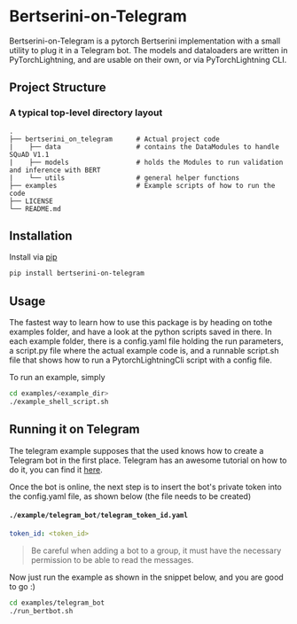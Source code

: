 # Bertserini-on-Telegram

Bertserini-on-Telegram is a pytorch Bertserini implementation with a small utility to plug it in a Telegram bot.
The models and dataloaders are written in PyTorchLightning, and are usable on their own, or via PyTorchLightning CLI.

## Project Structure

### A typical top-level directory layout

    .
    ├── bertserini_on_telegram      # Actual project code
    |    ├── data                   # contains the DataModules to handle SQuAD V1.1
    |    ├── models                 # holds the Modules to run validation and inference with BERT
    |    └── utils                  # general helper functions
    ├── examples                    # Example scripts of how to run the code
    ├── LICENSE
    └── README.md


## Installation

Install via [pip](https://pypi.org/project/bertserini-on-telegram/)

```bash
pip install bertserini-on-telegram
```

## Usage

The fastest way to learn how to use this package is by heading on tothe examples folder, and have a look at the python scripts saved in there. In each example folder, there is a config.yaml file holding the run parameters, a script.py file where the actual example code is, and a runnable script.sh file that shows how to run a PytorchLightningCli script with a config file.

To run an example, simply
```bash
cd examples/<example_dir>
./example_shell_script.sh
```


## Running it on Telegram

The telegram example supposes that the used knows how to create a Telegram bot in the first place. Telegram has an awesome tutorial on how to do it, you can find it [here](https://core.telegram.org/bots#3-how-do-i-create-a-bot). 

Once the bot is online, the next step is to insert the bot's private token into the config.yaml file, as shown below (the file needs to be created)

#### **`./example/telegram_bot/telegram_token_id.yaml`**
```yaml
token_id: <token_id>
```


> Be careful when adding a bot to a group, it must have the necessary permission to be able to read the messages.

Now just run the example as shown in the snippet below, and you are good to go :)
```bash
cd examples/telegram_bot
./run_bertbot.sh
```

